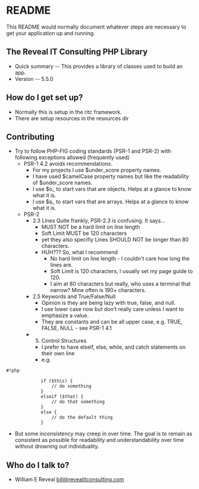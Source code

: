 # README #

This README would normally document whatever steps are necessary to get your application up and running.

## The Reveal IT Consulting PHP Library ##

* Quick summary -- This provides a library of classes used to build an app.
* Version -- 5.5.0

## How do I get set up? ##

* Normally this is setup in the ritc framework.
* There are setup resources in the resources dir

## Contributing ##

* Try to follow PHP-FIG coding standards (PSR-1 and PSR-2) with following exceptions allowed (frequently used)
    * PSR-1 4.2 avoids recommendations. 
        * For my projects I use $under_score property names.
        * I have used $camelCase property names but like the readability of $under_score names.
        * I use $o_ to start vars that are objects. Helps at a glance to know what it is.
        * I use $a_ to start vars that are arrays. Helps at a glance to know what it is.
    * PSR-2
        * 2.3 Lines Quite frankly, PSR-2.3 is confusing. It says...
            - MUST NOT be a hard limit on line length
            - Soft Limit MUST be 120 characters
            - yet they also specifiy Lines SHOULD NOT be longer than 80 characters.
            - HUH??? So, what I recommend
                - No hard limit on line length - I couldn't care how long the lines are.
                - Soft Limit is 120 characters, I usually set my page guide to 120.
                - I aim at 80 characters but really, who uses a terminal that narrow? Mine often is 190+ characters.
        * 2.5 Keywords and True/False/Null
            - Opinion is they are being lazy with true, false, and null. 
            - I use lower case now but don't really care unless I want to emphasize a value.
            - They are constants and can be all upper case, e.g. TRUE, FALSE, NULL - see PSR-1 4.1
        * 5. Control Structures
            - I prefer to have elseif, else, while, and catch statements on their own line
            - e.g. 
```
#!php

             if ($this) {
                 // do something
             }
             elseif ($that) {
                 // do that something
             }
             else {
                 // do the default thing
             }
```
* But some inconsistency may creep in over time. The goal is to remain as consistent as possible for readability and understandability over time without drowning out individuality.

## Who do I talk to? ##

* William E Reveal <bill@revealitconsulting.com>
